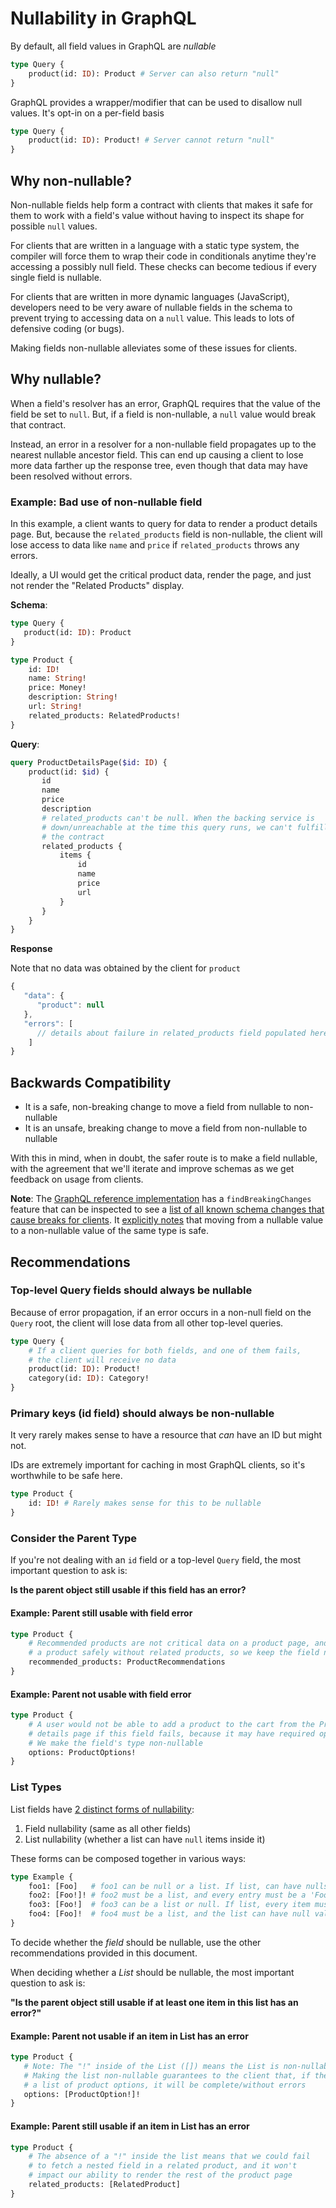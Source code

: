 # Nullability in GraphQL

By default, all field values in GraphQL are _nullable_

```graphql
type Query {
    product(id: ID): Product # Server can also return "null"
}
```

GraphQL provides a wrapper/modifier that can be used to disallow null values. It's opt-in on a per-field basis

```graphql
type Query {
    product(id: ID): Product! # Server cannot return "null"
}
```

## Why non-nullable?

Non-nullable fields help form a contract with clients that makes it safe for them to work with a field's value without having to inspect its shape for possible `null` values.

For clients that are written in a language with a static type system, the compiler will force them to wrap their code in conditionals anytime they're accessing a possibly null field. These checks can become tedious if every single field is nullable.

For clients that are written in more dynamic languages (JavaScript), developers need to be very aware of nullable fields in the schema to prevent trying to accessing data on a `null` value. This leads to lots of defensive coding (or bugs).

Making fields non-nullable alleviates some of these issues for clients.

## Why nullable?

When a field's resolver has an error, GraphQL requires that the value of the field be set to `null`. But, if a field is non-nullable, a `null` value would break that contract.

Instead, an error in a resolver for a non-nullable field propagates up to the nearest nullable ancestor field. This can end up causing a client to lose more data farther up the response tree, even though that data may have been resolved without errors.

### Example: Bad use of non-nullable field

In this example, a client wants to query for data to render a product details page. But, because the `related_products` field is non-nullable, the client will lose access to data like `name` and `price` if `related_products` throws any errors.

Ideally, a UI would get the critical product data, render the page, and just not render the "Related Products" display.

**Schema**:
```graphql
type Query {
   product(id: ID): Product
}

type Product {
	id: ID!
	name: String!
    price: Money!
    description: String!
    url: String!
    related_products: RelatedProducts!
}
```
**Query**:
```graphql
query ProductDetailsPage($id: ID) {
	product(id: $id) {
       id
       name
       price
       description
       # related_products can't be null. When the backing service is
       # down/unreachable at the time this query runs, we can't fulfill
       # the contract
       related_products {
           items {
               id
               name
               price
               url
           }
       }
    }
}
```

**Response**

Note that no data was obtained by the client for `product`
```js
{
   "data": {
      "product": null
   },
   "errors": [
      // details about failure in related_products field populated here
	]
}
```

## Backwards Compatibility

- It is a safe, non-breaking change to move a field from nullable to non-nullable
- It is an unsafe, breaking change to move a field from non-nullable to nullable

With this in mind, when in doubt, the safer route is to make a field nullable, with the agreement that we'll iterate and improve schemas as we get feedback on usage from clients.

**Note**: The [GraphQL reference implementation](https://github.com/graphql/graphql-js) has a `findBreakingChanges` feature that can be inspected to see a [list of all known schema changes that cause breaks for clients](https://github.com/graphql/graphql-js/blob/2232ebdef828566f3add3ed2a31709d3c1710c0e/src/utilities/findBreakingChanges.js#L41-L67). It [explicitly notes](https://github.com/graphql/graphql-js/blob/2232ebdef828566f3add3ed2a31709d3c1710c0e/src/utilities/findBreakingChanges.js#L461) that moving from a nullable value to a non-nullable value of the same type is safe.

## Recommendations

### Top-level Query fields should always be nullable

Because of error propagation, if an error occurs in a non-null field on the `Query` root, the client will lose data from all other top-level queries.

```graphql
type Query {
    # If a client queries for both fields, and one of them fails,
    # the client will receive no data
    product(id: ID): Product!
    category(id: ID): Category!
}
```

### Primary keys (id field) should always be non-nullable

It very rarely makes sense to have a resource that _can_ have an ID but might not.

IDs are extremely important for caching in most GraphQL clients, so it's worthwhile to be safe here.

```graphql
type Product {
    id: ID! # Rarely makes sense for this to be nullable
}
```

### Consider the Parent Type

If you're not dealing with an `id` field or a top-level `Query` field, the most important question to ask is:

**Is the parent object still usable if this field has an error?**

#### Example: Parent still usable with field error

```graphql
type Product {
    # Recommended products are not critical data on a product page, and a UI can represent
    # a product safely without related products, so we keep the field nullable
	recommended_products: ProductRecommendations
}
```

#### Example: Parent not usable with field error

```graphql
type Product {
    # A user would not be able to add a product to the cart from the Product
    # details page if this field fails, because it may have required options.
    # We make the field's type non-nullable
    options: ProductOptions!
}
```

### List Types

List fields have [2 distinct forms of nullability](http://spec.graphql.org/draft/#sec-Combining-List-and-Non-Null):

1. Field nullability (same as all other fields)
2. List nullability (whether a list can have `null` items inside it)

These forms can be composed together in various ways:
```graphql
type Example {
    foo1: [Foo]   # foo1 can be null or a list. If list, can have nulls in it
    foo2: [Foo!]! # foo2 must be a list, and every entry must be a 'Foo'
    foo3: [Foo!]  # foo3 can be a list or null. If list, every item must be a 'Foo'
    foo4: [Foo]!  # foo4 must be a list, and the list can have null values
}
```

To decide whether the _field_ should be nullable, use the other recommendations provided in this document.

When deciding whether a _List_ should be nullable, the most important question to ask is:

**"Is the parent object still usable if at least one item in this list has an error?"**

#### Example: Parent not usable if an item in List has an error

```graphql
type Product {
   # Note: The "!" inside of the List ([]) means the List is non-nullable
   # Making the list non-nullable guarantees to the client that, if the receive
   # a list of product options, it will be complete/without errors
   options: [ProductOption!]!
}
```

#### Example: Parent still usable if an item in List has an error

```graphql
type Product {
    # The absence of a "!" inside the list means that we could fail
    # to fetch a nested field in a related product, and it won't
    # impact our ability to render the rest of the product page
    related_products: [RelatedProduct]
}
```